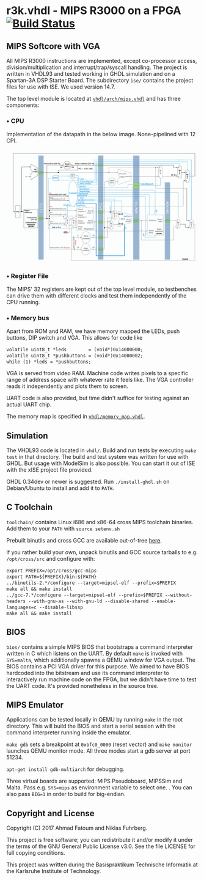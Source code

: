 # r3k.vhdl - MIPS R3000 on a FPGA [![Build Status](https://travis-ci.org/a3f/r3k.vhdl.svg?branch=master)](https://travis-ci.org/a3f/r3k.vhdl)

## MIPS Softcore with VGA

All MIPS R3000 instructions are implemented, except co-processor access, division/multiplication and interrupt/trap/syscall handling. The project is written in VHDL93 and tested working in GHDL simulation and on a Spartan-3A DSP Starter Board. The subdirectory `ise/` contains the project files for use with ISE. We used version 14.7.

The top level module is located at [`vhdl/arch/mips.vhdl`](https://github.com/a3f/r3k.vhdl/tree/master/vhdl/arch/mips.vhdl) and has three components:

### • CPU

Implementation of the datapath in the below image. None-pipelined with 12 CPI. 

![MIPS R3000 single-cycle datapath][datapath]

### • Register File

The MIPS' 32 registers are kept out of the top level module, so testbenches can drive them with different clocks and test them independently of the CPU running.

### • Memory bus

Apart from ROM and RAM, we have memory mapped the LEDs, push buttons, DIP switch and VGA.
This allows for code like

```
volatile uint8_t *leds        = (void*)0x14000000;
volatile uint8_t *pushbuttons = (void*)0x14000002;
while (1) *leds = *pushbuttons;
```

VGA is served from video RAM. Machine code writes pixels to a specific range of address space with whatever rate it feels like. The VGA controller reads it independently and plots them to screen.

UART code is also provided, but time didn't suffice for testing against an actual UART chip.

The memory map is specified in [`vhdl/memory_map.vhdl`](https://github.com/a3f/r3k.vhdl/tree/master/vhdl/memory_map.vhdl).

## Simulation

The VHDL93 code is located in `vhdl/`. Build and run tests by executing `make test` in that directory. The build and test system was written for use with GHDL. But usage with ModelSim is also possible. You can start it out of ISE with the xISE project file provided.

GHDL 0.34dev or newer is suggested. Run `./install-ghdl.sh` on Debian/Ubuntu to install and add it to `PATH`.

## C Toolchain

`toolchain/` contains Linux i686 and x86-64 cross MIPS toolchain binaries.
Add them to your `PATH` with `source setenv.sh`

Prebuilt binutils and cross GCC are available out-of-tree [here](https://github.com/a3f/Cross-mips-elf-gcc-for-macOS).

If you rather build your own, unpack binutils and GCC source tarballs to e.g. `/opt/cross/src`
and configure with:

```
export PREFIX=/opt/cross/gcc-mips
export PATH=${PREFIX}/bin:${PATH}
../binutils-2.*/configure --target=mipsel-elf --prefix=$PREFIX
make all && make install
../gcc-7.*/configure --target=mipsel-elf --prefix=$PREFIX --without-headers --with-gnu-as --with-gnu-ld --disable-shared --enable-languages=c --disable-libssp
make all && make install
```

## BIOS

`bios/` contains a simple MIPS BIOS that bootstraps a command interpreter written in C which listens on the UART. By default `make` is invoked with `SYS=malta`, which additionally spawns a QEMU window for VGA output. The BIOS contains a PCI VGA driver for this purpose. We aimed to have BIOS hardcoded into the bitstream and use its command interpreter to interactively run machine code on the FPGA, but we didn't have time to test the UART code. It's provided nonetheless in the source tree.

## MIPS Emulator

Applications can be tested locally in QEMU by running `make` in the root directory.
This will build the BIOS and start a serial session with the command
interpreter running inside the emulator.

`make gdb` sets a breakpoint at `0xbfc0_0000` (reset vector) and `make monitor`
launches QEMU monitor mode. All three modes start a gdb server at port 51234.

`apt-get install gdb-multiarch` for debugging.

Three virtual boards are supported: MIPS Pseudoboard, MIPSSim and Malta. Pass e.g. `SYS=mips` as environment variable to select one. . You can also pass `BIG=1` in order to build for big-endian.

## Copyright and License

Copyright (C) 2017 Ahmad Fatoum and Niklas Fuhrberg.

This project is free software; you can redistribute it and/or modify it under the terms of the GNU General Public License v3.0. See the file LICENSE for full copying conditions.

This project was written during the Basispraktikum Technische Informatik at the Karlsruhe Institute of Technology.

[datapath]: https://raw.githubusercontent.com/a3f/r3k.vhdl/master/datapath.png
